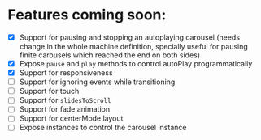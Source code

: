 # Features coming soon:

- [x] Support for pausing and stopping an autoplaying carousel (needs change in the whole machine definition, specially useful for pausing finite carousels which reached the end on both sides)
- [x] Expose `pause` and `play` methods to control autoPlay programmatically
- [x] Support for responsiveness
- [ ] Support for ignoring events while transitioning
- [ ] Support for touch
- [ ] Support for `slidesToScroll`
- [ ] Support for fade animation
- [ ] Support for centerMode layout
- [ ] Expose instances to control the carousel instance
